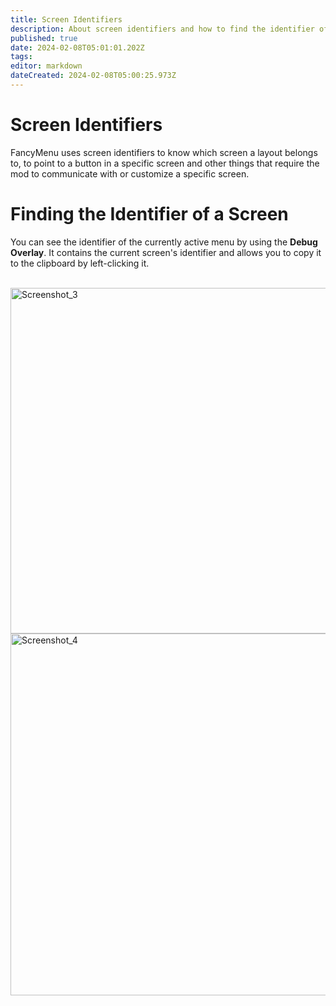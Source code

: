 ```yaml
---
title: Screen Identifiers
description: About screen identifiers and how to find the identifier of a screen.
published: true
date: 2024-02-08T05:01:01.202Z
tags: 
editor: markdown
dateCreated: 2024-02-08T05:00:25.973Z
---
```


# Screen Identifiers

FancyMenu uses screen identifiers to know which screen a layout belongs to, to point to a button in a specific screen and other things that require the mod to communicate with or customize a specific screen.

# Finding the Identifier of a Screen

You can see the identifier of the currently active menu by using the **Debug Overlay**.
It contains the current screen's identifier and allows you to copy it to the clipboard by left-clicking it.

<br>

<img width="553" alt="Screenshot_3" src="https://github.com/Keksuccino/FancyMenu/assets/35544624/1800351e-f042-4826-8eed-7725b78bc84d">

<br>

<img width="579" alt="Screenshot_4" src="https://github.com/Keksuccino/FancyMenu/assets/35544624/9e0d1e61-7f2d-4817-9be1-b63ee61978dd">